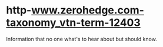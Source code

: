 # http-www.zerohedge.com-taxonomy_vtn-term-12403
Information that no one what's to hear about but should know.
